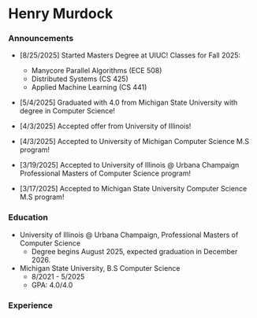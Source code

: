 # Henry Murdock

### Announcements

- [8/25/2025] Started Masters Degree at UIUC! Classes for Fall 2025: 
    - Manycore Parallel Algorithms (ECE 508)
    - Distributed Systems (CS 425)
    - Applied Machine Learning (CS 441)
- [5/4/2025] Graduated with 4.0 from Michigan State University with degree in Computer Science!

- [4/3/2025] Accepted offer from University of Illinois!

- [4/3/2025] Accepted to University of Michigan Computer Science M.S program!

- [3/19/2025] Accepted to University of Illinois @ Urbana Champaign Professional Masters of Computer Science program!

- [3/17/2025] Accepted to Michigan State University Computer Science M.S program!

### Education

- University of Illinois @ Urbana Champaign, Professional Masters of Computer Science
    - Degree begins August 2025, expected graduation in December 2026.
- Michigan State University, B.S Computer Science
    - 8/2021 - 5/2025
    - GPA: 4.0/4.0

### Experience